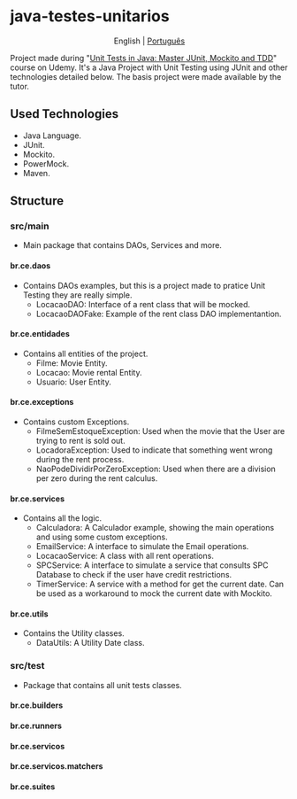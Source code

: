 # java-testes-unitarios
<p align="center">
	<span>English</span> | <a href="https://github.com/samlatavares/java-testes-unitarios/blob/main/translations/pt-br/README.md">Português</a>
</p>

Project made during "<a href="https://www.udemy.com/course/testes-unitarios-em-java/" target="_blank">Unit Tests in Java: Master JUnit, Mockito and TDD</a>" course on Udemy. It's a Java Project with Unit Testing using JUnit and other technologies detailed below. The basis project were made available by the tutor.

## Used Technologies
- Java Language.
- JUnit.
- Mockito.
- PowerMock.
- Maven.

## Structure
### src/main
- Main package that contains DAOs, Services and more.

#### br.ce.daos
- Contains DAOs examples, but this is a project made to pratice Unit Testing they are really simple.
	- LocacaoDAO: Interface of a rent class that will be mocked.
	- LocacaoDAOFake: Example of the rent class DAO implementantion.
	
#### br.ce.entidades
- Contains all entities of the project.
	- Filme: Movie Entity.
	- Locacao: Movie rental Entity.
	- Usuario: User Entity.
		
#### br.ce.exceptions
- Contains custom Exceptions.
	- FilmeSemEstoqueException: Used when the movie that the User are trying to rent is sold out.
	- LocadoraException: Used to indicate that something went wrong during the rent process.
	- NaoPodeDividirPorZeroException: Used when there are a division per zero during the rent calculus.

#### br.ce.services
- Contains all the logic.
	- Calculadora: A Calculador example, showing the main operations and using some custom exceptions.
	- EmailService: A interface to simulate the Email operations.
	- LocacaoService: A class with all rent operations.
	- SPCService: A interface to simulate a service that consults SPC Database to check if the user have credit restrictions.
	- TimerService: A service with a method for get the current date. Can be used as a workaround to mock the current date with Mockito.

#### br.ce.utils
- Contains the Utility classes.
	- DataUtils: A Utility Date class.
	
### src/test
- Package that contains all unit tests classes.

#### br.ce.builders

#### br.ce.runners

#### br.ce.servicos

#### br.ce.servicos.matchers

#### br.ce.suites
